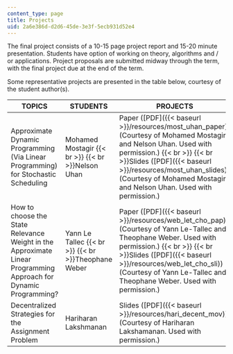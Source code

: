 ```yaml
---
content_type: page
title: Projects
uid: 2a6e386d-d2d6-45de-3e3f-5ecb931d52e4
---
```


The final project consists of a 10-15 page project report and 15-20 minute presentation. Students have option of working on theory, algorithms and / or applications. Project proposals are submitted midway through the term, with the final project due at the end of the term.

Some representative projects are presented in the table below, courtesy of the student author(s).

| TOPICS | STUDENTS | PROJECTS |
| --- | --- | --- |
| Approximate Dynamic Programming (Via Linear Programming) for Stochastic Scheduling | Mohamed Mostagir  {{< br >}}  {{< br >}}Nelson Uhan | Paper ([PDF]({{< baseurl >}}/resources/most_uhan_paper)) (Courtesy of Mohamed Mostagir and Nelson Uhan. Used with permission.)  {{< br >}}  {{< br >}}Slides ([PDF]({{< baseurl >}}/resources/most_uhan_slides)) (Courtesy of Mohamed Mostagir and Nelson Uhan. Used with permission.) |
| How to choose the State Relevance Weight in the Approximate Linear Programming Approach for Dynamic Programming? | Yann Le Tallec  {{< br >}}  {{< br >}}Theophane Weber | Paper ([PDF]({{< baseurl >}}/resources/web_let_cho_pap)) (Courtesy of Yann Le-Tallec and Theophane Weber. Used with permission.)  {{< br >}}  {{< br >}}Slides ([PDF]({{< baseurl >}}/resources/web_let_cho_sli)) (Courtesy of Yann Le-Tallec and Theophane Weber. Used with permission.) |
| Decentralized Strategies for the Assignment Problem | Hariharan Lakshmanan | Slides ([PDF]({{< baseurl >}}/resources/hari_decent_mov)) (Courtesy of Hariharan Lakshamanan. Used with permission.)